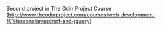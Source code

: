 Second project in The Odin Project Course (http://www.theodinproject.com/courses/web-development-101/lessons/javascript-and-jquery)